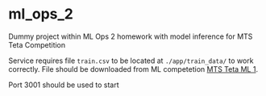 # ml_ops_2
Dummy project within ML Ops 2 homework with model inference for MTS Teta Competition

Service requires file `train.csv` to be located at `./app/train_data/` to work correctly. File should be downloaded from ML competetion [MTS Teta ML 1](https://www.kaggle.com/competitions/teta-mts-ml-1/data).

Port 3001 should be used to start
